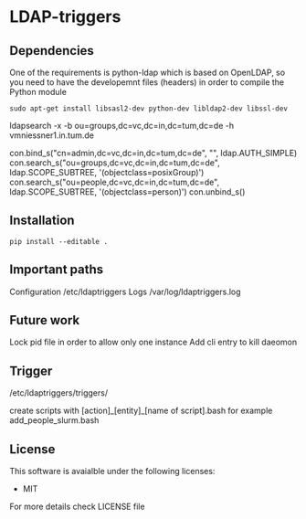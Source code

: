 # LDAP-triggers

## Dependencies

One of the requirements is python-ldap which is based on OpenLDAP, so you need to have the developemnt files (headers) in order to compile the Python module
```
sudo apt-get install libsasl2-dev python-dev libldap2-dev libssl-dev
```

ldapsearch -x  -b ou=groups,dc=vc,dc=in,dc=tum,dc=de -h vmniessner1.in.tum.de

con.bind_s("cn=admin,dc=vc,dc=in,dc=tum,dc=de", "", ldap.AUTH_SIMPLE)
con.search_s("ou=groups,dc=vc,dc=in,dc=tum,dc=de", ldap.SCOPE_SUBTREE, '(objectclass=posixGroup)')
con.search_s("ou=people,dc=vc,dc=in,dc=tum,dc=de", ldap.SCOPE_SUBTREE, '(objectclass=person)')
con.unbind_s()

## Installation
```
pip install --editable .
```

## Important paths
Configuration /etc/ldaptriggers
Logs /var/log/ldaptriggers.log

## Future work
Lock pid file in order to allow only one instance
Add cli entry to kill daeomon 

## Trigger

/etc/ldaptriggers/triggers/

create scripts with [action]\_[entity]\_[name of script].bash
for example
add_people_slurm.bash

## License
This software is avaialble under the following licenses:
- MIT

For more details check LICENSE file